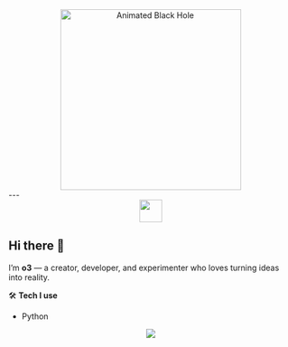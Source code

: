 
  
<div align="center">
<img src="https://c.tenor.com/zm4ghF49WX8AAAAd/tenor.gif" alt="Animated Black Hole" width="320" height="320"/>
</div>
---

<div align="center">
    <img src="https://skillicons.dev/icons?i=python,html,css,js" height="40"/>
</div>

## Hi there 👋

I’m **o3** — a creator, developer, and experimenter who loves turning ideas into reality.

🛠 **Tech I use**  
- Python  




<div align="center">
	<img src="https://readme-typing-svg.demolab.com?font=Fira+Code&size=18&pause=1000&color=F7F7F7&center=true&vCenter=true&width=435&lines=Code+is+just+art+in+disguise."/>
</div>

